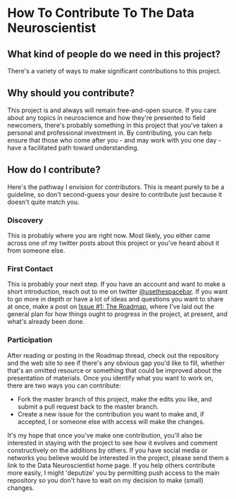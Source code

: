 
# How To Contribute To The Data Neuroscientist

## What kind of people do we need in this project?
There's a variety of ways to make significant contributions to this project.

## Why should you contribute?
This project is and always will remain free-and-open source. If you care about any topics in neuroscience and how they're presented to field newcomers, there's probably something in this project that you've taken a personal and professional investment in. By contributing, you can help ensure that those who come after you - and may work with you one day - have a facilitated path toward understanding.

## How do I contribute?

Here's the pathway I envision for contributors. This is meant purely to be a guideline, so don't second-guess your desire to contribute just because it doesn't quite match you.

### Discovery
This is probably where you are right now. Most likely, you either came across one of my twitter posts about this project or you've heard about it from someone else.

### First Contact
This is probably your next step. If you have an account and want to make a short introduction, reach out to me on twitter [@usethespacebar](https://twitter.com/usethespacebar). If you want to go more in depth or have a lot of ideas and questions you want to share at once, make a post on [Issue #1: The Roadmap](https://github.com/GrantRVD/data-neuroscience/issues/1), where I've laid out the general plan for how things ought to progress in the project, at present, and what's already been done.

### Participation
After reading or posting in the Roadmap thread, check out the repository and the web site to see if there's any obvious gap you'd like to fill, whether that's an omitted resource or something that could be improved about the presentation of materials. Once you identify what you want to work on, there are two ways you can contribute:
*   Fork the master branch of this project, make the edits you like, and submit a pull request back to the master branch.
*   Create a new issue for the contribution you want to make and, if accepted, I or someone else with access will make the changes.

It's my hope that once you've make one contribution, you'll also be interested in staying with the project to see how it evolves and comment constructively on the additions by others. If you have social media or networks you believe would be interested in the project, please send them a link to the Data Neuroscientist home page. If you help others contribute more easily, I might 'deputize' you by permitting push access to the main repository so you don't have to wait on my decision to make (small) changes.
